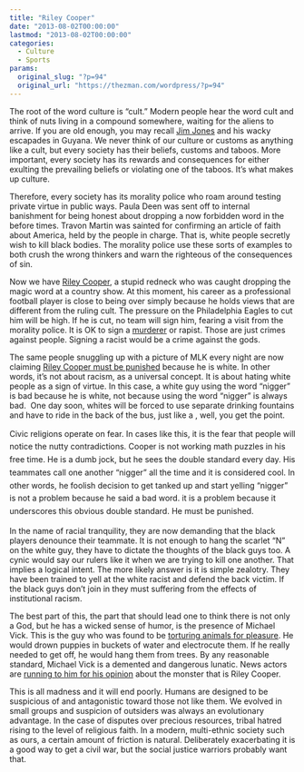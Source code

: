 ```yaml
---
title: "Riley Cooper"
date: "2013-08-02T00:00:00"
lastmod: "2013-08-02T00:00:00"
categories:
  - Culture
  - Sports
params:
  original_slug: "?p=94"
  original_url: "https://thezman.com/wordpress/?p=94"
---
```


The root of the word culture is “cult.” Modern people hear the word cult
and think of nuts living in a compound somewhere, waiting for the aliens
to arrive. If you are old enough, you may recall [Jim
Jones](http://en.wikipedia.org/wiki/Jim_Jones) and his wacky escapades
in Guyana. We never think of our culture or customs as anything like a
cult, but every society has their beliefs, customs and taboos. More
important, every society has its rewards and consequences for either
exulting the prevailing beliefs or violating one of the taboos. It’s
what makes up culture.

Therefore, every society has its morality police who roam around testing
private virtue in public ways. Paula Deen was sent off to internal
banishment for being honest about dropping a now forbidden word in the
before times. Travon Martin was sainted for confirming an article of
faith about America, held by the people in charge. That is, white people
secretly wish to kill black bodies. The morality police use these sorts
of examples to both crush the wrong thinkers and warn the righteous of
the consequences of sin.

Now we have [Riley
Cooper](http://www.google.com/url?sa=t&rct=j&q=&esrc=s&source=web&cd=4&cad=rja&ved=0CEQQFjAD&url=http://www.huffingtonpost.com/2013/07/31/riley-cooper-racist-n-word-video_n_3684651.html&ei=zsL7UZWXOs__4APu_YGYCQ&usg=AFQjCNFq_v0vWYaK11QKUR4Dzc07BPwsTQ&sig2=wvPELNN_XsggpfNXxbtR9w&bvm=bv.50165853,d.dmg),
a stupid redneck who was caught dropping the magic word at a country
show. At this moment, his career as a professional football player is
close to being over simply because he holds views that are different
from the ruling cult. The pressure on the Philadelphia Eagles to cut him
will be high. If he is cut, no team will sign him, fearing a visit from
the morality police. It is OK to sign a
[murderer](http://en.wikipedia.org/wiki/Donté_Stallworth) or rapist.
Those are just crimes against people. Signing a racist would be a crime
against the gods.

The same people snuggling up with a picture of MLK every night are now
claiming <a
href="http://www.google.com/url?sa=t&amp;rct=j&amp;q=&amp;esrc=s&amp;source=web&amp;cd=11&amp;cad=rja&amp;ved=0CGgQFjAK&amp;url=http://www.philly.com/philly/sports/eagles/20130801_Eagles_didn_t_go_far_enough_in_disciplining_Riley_Cooper.html&amp;ei=qcP7UfDgOdfI4APF0oGwBw&amp;usg=AFQjCNFXMWQQ-B80fxEVYi3-LLfNyzaN5w&amp;sig2=oyIbVT--JagTG3cMAEjCOg&amp;bvm=bv.50165853,d.dmg"
rel="noopener" target="_blank">Riley Cooper must be punished</a> because
he is white. In other words, it’s not about racism, as a universal
concept. It is about hating white people as a sign of virtue. In this
case, a white guy using the word “nigger” is bad because he is white,
not because using the word “nigger” is always bad.  One day soon, whites
will be forced to use separate drinking fountains and have to ride in
the back of the bus, just like a , well, you get the point.

Civic religions operate on fear. In
cases <span style="line-height: 1.625;">like this, it is the fear that
people will notice the nutty contradictions. Cooper is not working math
puzzles in his free time. He is a dumb jock, but he sees the double
standard every day. His teammates call one another “nigger” all the time
and it is considered cool. In other words, he foolish decision to get
tanked up and start yelling “nigger” is not a problem because he said a
bad word. it is a problem because it underscores this obvious double
standard. He must be punished.</span>

In the name of racial tranquility, they are now demanding that the black
players denounce their teammate. It is not enough to hang the scarlet
“N” on the white guy, they have to dictate the thoughts of the black
guys too. A cynic would say our rulers like it when we are trying to
kill one another. That implies a logical intent. The more likely answer
is it is simple zealotry. They have been trained to yell at the white
racist and defend the back victim. If the black guys don’t join in they
must suffering from the effects of institutional racism.

The best part of this, the part that should lead one to think there is
not only a God, but he has a wicked sense of humor, is the presence of
Michael Vick. This is the guy who was found to be [torturing animals for
pleasure](http://moderndogmagazine.com/gallery/where-former-michael-vick-dogs-are-now).
He would drown puppies in buckets of water and electrocute them. If he
really needed to get off, he would hang them from trees. By any
reasonable standard, Michael Vick is a demented and dangerous lunatic.
News actors are [running to him for his
opinion](http://www.google.com/url?sa=t&rct=j&q=&esrc=s&source=web&cd=9&cad=rja&ved=0CFwQFjAI&url=http://www.usatoday.com/story/sports/nfl/eagles/2013/07/31/quarterback-michael-vick-forgives-wide-receiver-riley-cooper-for-racial-slur-n-word/2606911/&ei=qcP7UfDgOdfI4APF0oGwBw&usg=AFQjCNFvyQNui3WVX9iI8EoD9HmLJxC60A&sig2=TDhnSih7bpps8SstrZRgnA&bvm=bv.50165853,d.dmg)
about the monster that is Riley Cooper.

This is all madness and it will end poorly. Humans are designed to be
suspicious of and antagonistic toward those not like them. We evolved in
small groups and suspicion of outsiders was always an evolutionary
advantage. In the case of disputes over precious resources, tribal
hatred rising to the level of religious faith. In a modern, multi-ethnic
society such as ours, a certain amount of friction is natural.
Deliberately exacerbating it is a good way to get a civil war, but the
social justice warriors probably want that.
